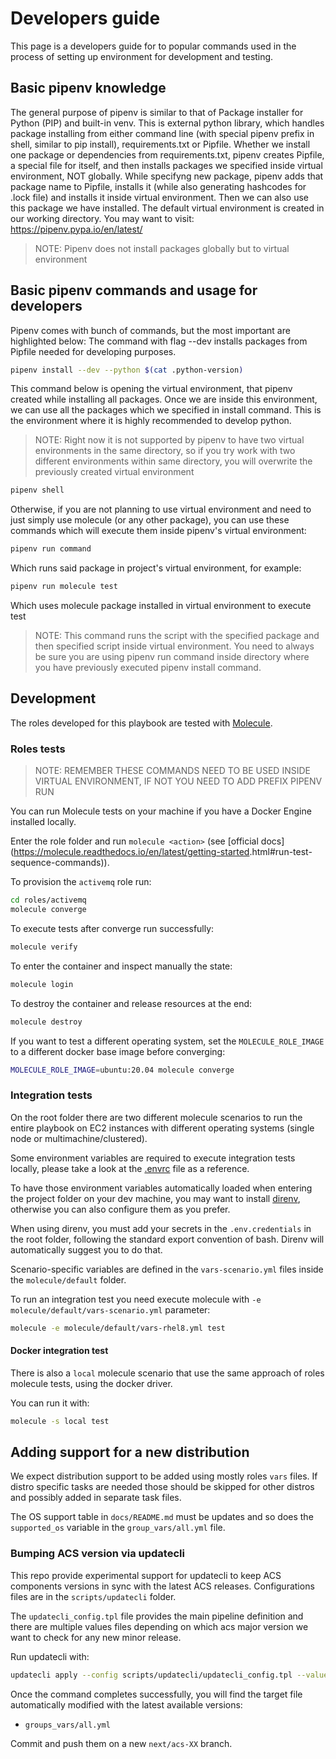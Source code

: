 # Developers guide

This page is a developers guide for to popular commands used in the process of setting up environment for development and testing.

## Basic pipenv knowledge

The general purpose of pipenv is similar to that of Package installer for Python (PIP) and built-in venv.
This is external python library, which handles package installing from either command line (with special pipenv prefix in shell, similar to pip install), requirements.txt or Pipfile.
Whether we install one package or dependencies from requirements.txt, pipenv creates Pipfile, a special file for itself,
and then installs packages we specified inside virtual environment, NOT globally.
While specifyng new package, pipenv adds that package name to Pipfile, installs it (while also generating hashcodes for .lock file)
and installs it inside virtual environment. Then we can also use this package we have installed.
The default virtual environment is created in our working directory. You may want to visit: <https://pipenv.pypa.io/en/latest/>

> NOTE: Pipenv does not install packages globally but to virtual environment

## Basic pipenv commands and usage for developers

Pipenv comes with bunch of commands, but the most important are highlighted below:
The command with flag --dev installs packages from Pipfile needed for developing purposes.

```bash
pipenv install --dev --python $(cat .python-version)
```

This command below is opening the virtual environment, that pipenv created while installing all packages.
Once we are inside this environment, we can use all the packages which we specified in install command.
This is the environment where it is highly recommended to develop python.

> NOTE: Right now it is not supported by pipenv to have two virtual environments in the same directory, so if you
> try work with two different environments within same directory, you will overwrite the previously created virtual environment

```bash
pipenv shell
```

Otherwise, if you are not planning to use virtual environment and need to just simply use molecule (or any other package),
you can use these commands which will execute them inside pipenv's virtual environment:

```bash
pipenv run command
```

Which runs said package in project's virtual environment, for example:

```bash
pipenv run molecule test
```

Which uses molecule package installed in virtual environment to execute test

> NOTE: This command runs the script with the specified package and then specified script inside virtual environment.
> You need to always be sure you are using pipenv run command inside directory where you have previously executed
> pipenv install command.

## Development

The roles developed for this playbook are tested with [Molecule](https://molecule.readthedocs.io/en/latest/).

### Roles tests

> NOTE: REMEMBER THESE COMMANDS NEED TO BE USED INSIDE VIRTUAL ENVIRONMENT, IF NOT YOU NEED TO ADD PREFIX PIPENV RUN

You can run Molecule tests on your machine if you have a Docker Engine installed locally.

Enter the role folder and run `molecule <action>` (see [official docs]\(<https://molecule.readthedocs.io/en/latest/getting-started>.html#run-test-sequence-commands)).

 To provision the `activemq` role run:

```sh
cd roles/activemq
molecule converge
```

 To execute tests after converge run successfully:

```sh
molecule verify
```

 To enter the container and inspect manually the state:

```sh
molecule login
```

 To destroy the container and release resources at the end:

```sh
molecule destroy
```

 If you want to test a different operating system, set the `MOLECULE_ROLE_IMAGE` to a different docker base image before converging:

```sh
MOLECULE_ROLE_IMAGE=ubuntu:20.04 molecule converge
```

### Integration tests

On the root folder there are two different molecule scenarios to run the entire
playbook on EC2 instances with different operating systems (single node or
multimachine/clustered).

Some environment variables are required to execute integration tests locally,
please take a look at the [.envrc](/.envrc) file as a reference.

To have those environment variables automatically loaded when entering the
project folder on your dev machine, you may want to install
[direnv](https://direnv.net/), otherwise you can also configure them as you prefer.

When using direnv, you must add your secrets in the `.env.credentials` in the
root folder, following the standard export convention of bash. Direnv will
automatically suggest you to do that.

Scenario-specific variables are defined in the `vars-scenario.yml` files inside
the `molecule/default` folder.

To run an integration test you need execute molecule with `-e
molecule/default/vars-scenario.yml` parameter:

```bash
molecule -e molecule/default/vars-rhel8.yml test
```

#### Docker integration test

There is also a `local` molecule scenario that use the same approach of roles
molecule tests, using the docker driver.

You can run it with:

```sh
molecule -s local test
```

## Adding support for a new distribution

We expect distribution support to be added using mostly roles `vars` files. If
distro specific tasks are needed those should be skipped for other distros
and possibly added in separate task files.

The OS support table in `docs/README.md` must be updates and so does the
`supported_os` variable in the `group_vars/all.yml` file.

### Bumping ACS version via updatecli

This repo provide experimental support for updatecli to keep ACS components
versions in sync with the latest ACS releases. Configurations files are in the
`scripts/updatecli` folder.

The `updatecli_config.tpl` file provides the main pipeline definition and there
are multiple values files depending on which acs major version we want to check
for any new minor release.

Run updatecli with:

```bash
updatecli apply --config scripts/updatecli/updatecli_config.tpl --values scripts/updatecli/updatecli_base.yml --values scripts/updatecli/updatecli_acsXX.yml
```

Once the command completes successfully, you will find the target file
automatically modified with the latest available versions:

* `groups_vars/all.yml`

Commit and push them on a new `next/acs-XX` branch.
